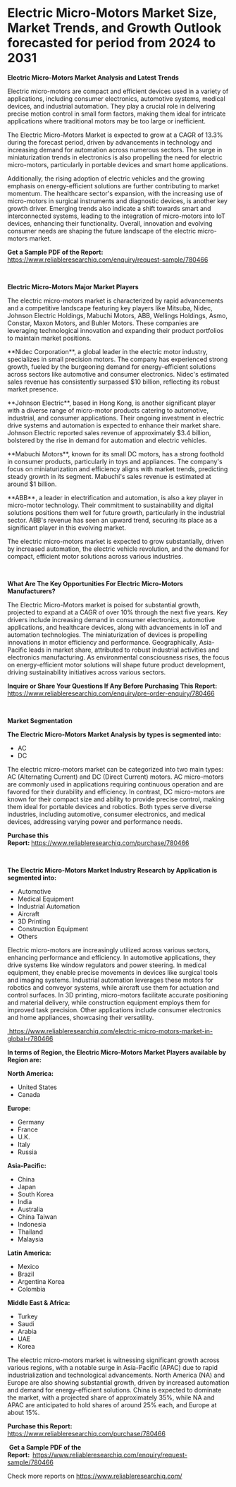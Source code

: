 <p><h1>Electric Micro-Motors Market Size, Market Trends, and Growth Outlook forecasted for period from 2024 to 2031</h1></p><p><strong>Electric Micro-Motors Market Analysis and Latest Trends</strong></p>
<p><p>Electric micro-motors are compact and efficient devices used in a variety of applications, including consumer electronics, automotive systems, medical devices, and industrial automation. They play a crucial role in delivering precise motion control in small form factors, making them ideal for intricate applications where traditional motors may be too large or inefficient.</p><p>The Electric Micro-Motors Market is expected to grow at a CAGR of 13.3% during the forecast period, driven by advancements in technology and increasing demand for automation across numerous sectors. The surge in miniaturization trends in electronics is also propelling the need for electric micro-motors, particularly in portable devices and smart home applications. </p><p>Additionally, the rising adoption of electric vehicles and the growing emphasis on energy-efficient solutions are further contributing to market momentum. The healthcare sector's expansion, with the increasing use of micro-motors in surgical instruments and diagnostic devices, is another key growth driver. Emerging trends also indicate a shift towards smart and interconnected systems, leading to the integration of micro-motors into IoT devices, enhancing their functionality. Overall, innovation and evolving consumer needs are shaping the future landscape of the electric micro-motors market.</p></p>
<p><strong>Get a Sample PDF of the Report:&nbsp;</strong> <a href="https://www.reliableresearchiq.com/enquiry/request-sample/780466?utm_campaign=1137&utm_medium=2&utm_source=Github&utm_content=ia&utm_term=30122024&utm_id=electric-micro-motors">https://www.reliableresearchiq.com/enquiry/request-sample/780466</a></p>
<p>&nbsp;</p>
<p><strong>Electric Micro-Motors Major Market Players</strong></p>
<p><p>The electric micro-motors market is characterized by rapid advancements and a competitive landscape featuring key players like Mitsuba, Nidec, Johnson Electric Holdings, Mabuchi Motors, ABB, Wellings Holdings, Asmo, Constar, Maxon Motors, and Buhler Motors. These companies are leveraging technological innovation and expanding their product portfolios to maintain market positions.</p><p>**Nidec Corporation**, a global leader in the electric motor industry, specializes in small precision motors. The company has experienced strong growth, fueled by the burgeoning demand for energy-efficient solutions across sectors like automotive and consumer electronics. Nidec's estimated sales revenue has consistently surpassed $10 billion, reflecting its robust market presence.</p><p>**Johnson Electric**, based in Hong Kong, is another significant player with a diverse range of micro-motor products catering to automotive, industrial, and consumer applications. Their ongoing investment in electric drive systems and automation is expected to enhance their market share. Johnson Electric reported sales revenue of approximately $3.4 billion, bolstered by the rise in demand for automation and electric vehicles.</p><p>**Mabuchi Motors**, known for its small DC motors, has a strong foothold in consumer products, particularly in toys and appliances. The company's focus on miniaturization and efficiency aligns with market trends, predicting steady growth in its segment. Mabuchi's sales revenue is estimated at around $1 billion.</p><p>**ABB**, a leader in electrification and automation, is also a key player in micro-motor technology. Their commitment to sustainability and digital solutions positions them well for future growth, particularly in the industrial sector. ABB's revenue has seen an upward trend, securing its place as a significant player in this evolving market.</p><p>The electric micro-motors market is expected to grow substantially, driven by increased automation, the electric vehicle revolution, and the demand for compact, efficient motor solutions across various industries.</p></p>
<p>&nbsp;</p>
<p><strong>What Are The Key Opportunities For Electric Micro-Motors Manufacturers?</strong></p>
<p><p>The Electric Micro-Motors market is poised for substantial growth, projected to expand at a CAGR of over 10% through the next five years. Key drivers include increasing demand in consumer electronics, automotive applications, and healthcare devices, along with advancements in IoT and automation technologies. The miniaturization of devices is propelling innovations in motor efficiency and performance. Geographically, Asia-Pacific leads in market share, attributed to robust industrial activities and electronics manufacturing. As environmental consciousness rises, the focus on energy-efficient motor solutions will shape future product development, driving sustainability initiatives across various sectors.</p></p>
<p><strong>Inquire or Share Your Questions If Any Before Purchasing This Report:</strong> <a href="https://www.reliableresearchiq.com/enquiry/pre-order-enquiry/780466?utm_campaign=1137&utm_medium=2&utm_source=Github&utm_content=ia&utm_term=30122024&utm_id=electric-micro-motors">https://www.reliableresearchiq.com/enquiry/pre-order-enquiry/780466</a></p>
<p>&nbsp;</p>
<p><strong>Market Segmentation</strong></p>
<p><strong>The Electric Micro-Motors Market Analysis by types is segmented into:</strong></p>
<p><ul><li>AC</li><li>DC</li></ul></p>
<p><p>The electric micro-motors market can be categorized into two main types: AC (Alternating Current) and DC (Direct Current) motors. AC micro-motors are commonly used in applications requiring continuous operation and are favored for their durability and efficiency. In contrast, DC micro-motors are known for their compact size and ability to provide precise control, making them ideal for portable devices and robotics. Both types serve diverse industries, including automotive, consumer electronics, and medical devices, addressing varying power and performance needs.</p></p>
<p><strong>Purchase this Report:&nbsp;</strong><a href="https://www.reliableresearchiq.com/purchase/780466?utm_campaign=1137&utm_medium=2&utm_source=Github&utm_content=ia&utm_term=30122024&utm_id=electric-micro-motors">https://www.reliableresearchiq.com/purchase/780466</a></p>
<p>&nbsp;</p>
<p><strong>The Electric Micro-Motors Market Industry Research by Application is segmented into:</strong></p>
<p><ul><li>Automotive</li><li>Medical Equipment</li><li>Industrial Automation</li><li>Aircraft</li><li>3D Printing</li><li>Construction Equipment</li><li>Others</li></ul></p>
<p><p>Electric micro-motors are increasingly utilized across various sectors, enhancing performance and efficiency. In automotive applications, they drive systems like window regulators and power steering. In medical equipment, they enable precise movements in devices like surgical tools and imaging systems. Industrial automation leverages these motors for robotics and conveyor systems, while aircraft use them for actuation and control surfaces. In 3D printing, micro-motors facilitate accurate positioning and material delivery, while construction equipment employs them for improved task precision. Other applications include consumer electronics and home appliances, showcasing their versatility.</p></p>
<p><a href="https://www.reliableresearchiq.com/electric-micro-motors-market-in-global-r780466?utm_campaign=1137&utm_medium=2&utm_source=Github&utm_content=ia&utm_term=30122024&utm_id=electric-micro-motors">&nbsp;https://www.reliableresearchiq.com/electric-micro-motors-market-in-global-r780466</a></p>
<p><strong>In terms of Region, the Electric Micro-Motors Market Players available by Region are:</strong></p>
<p>
    <p> <strong> North America: </strong>
        <ul>
            <li>United States</li>
            <li>Canada</li>
        </ul>
        </p> 
    <p> <strong> Europe: </strong>
        <ul>
            <li>Germany</li>
            <li>France</li>
            <li>U.K.</li>
            <li>Italy</li>
            <li>Russia</li>
        </ul>
        </p> 
    <p> <strong> Asia-Pacific: </strong>
        <ul>
            <li>China</li>
            <li>Japan</li>
            <li>South Korea</li>
            <li>India</li>
            <li>Australia</li>
            <li>China Taiwan</li>
            <li>Indonesia</li>
            <li>Thailand</li>
            <li>Malaysia</li>
        </ul>
        </p> 
    <p> <strong> Latin America: </strong>
        <ul>
            <li>Mexico</li>
            <li>Brazil</li>
            <li>Argentina Korea</li>
            <li>Colombia</li>
        </ul>
        </p> 
    <p> <strong> Middle East & Africa: </strong>
        <ul>
            <li>Turkey</li>
            <li>Saudi</li>
            <li>Arabia</li>
            <li>UAE</li>
            <li>Korea</li>
        </ul>
    </p>
    </p>
<p><p>The electric micro-motors market is witnessing significant growth across various regions, with a notable surge in Asia-Pacific (APAC) due to rapid industrialization and technological advancements. North America (NA) and Europe are also showing substantial growth, driven by increased automation and demand for energy-efficient solutions. China is expected to dominate the market, with a projected share of approximately 35%, while NA and APAC are anticipated to hold shares of around 25% each, and Europe at about 15%.</p></p>
<p><strong>Purchase this Report: </strong><a href="https://www.reliableresearchiq.com/purchase/780466?utm_campaign=1137&utm_medium=2&utm_source=Github&utm_content=ia&utm_term=30122024&utm_id=electric-micro-motors">https://www.reliableresearchiq.com/purchase/780466</a></p>
<p>&nbsp;<strong>Get a Sample PDF of the Report:&nbsp;&nbsp;</strong><a href="https://www.reliableresearchiq.com/enquiry/request-sample/780466?utm_campaign=1137&utm_medium=2&utm_source=Github&utm_content=ia&utm_term=30122024&utm_id=electric-micro-motors">https://www.reliableresearchiq.com/enquiry/request-sample/780466</a></p>
<p><strong></strong></p>
<p>Check more reports on <a href="https://www.reliableresearchiq.com/?utm_campaign=1137&utm_medium=2&utm_source=Github&utm_content=ia&utm_term=30122024&utm_id=electric-micro-motors">https://www.reliableresearchiq.com/</a></p>
